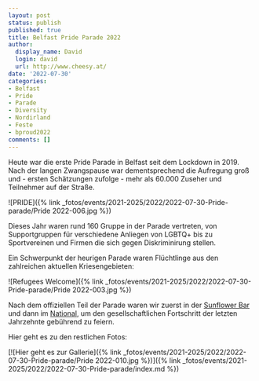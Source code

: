 ```yaml
---
layout: post
status: publish
published: true
title: Belfast Pride Parade 2022
author:
  display_name: David
  login: david
  url: http://www.cheesy.at/
date: '2022-07-30'
categories:
- Belfast
- Pride
- Parade
- Diversity
- Nordirland
- Feste
- bproud2022
comments: []
---
```


Heute war die erste Pride Parade in Belfast seit dem Lockdown in 2019. Nach der langen Zwangspause war dementsprechend die Aufregung groß und - ersten Schätzungen zufolge - mehr als 60.000 Zuseher und Teilnehmer auf der Straße.

![PRIDE]({% link _fotos/events/2021-2025/2022/2022-07-30-Pride-parade/Pride 2022-006.jpg %})

Dieses Jahr waren rund 160 Gruppe in der Parade vertreten, von Supportgruppen für verschiedene Anliegen von LGBTQ+ bis zu Sportvereinen und Firmen die sich gegen Diskriminirung stellen.

Ein Schwerpunkt der heurigen Parade waren Flüchtlinge aus den zahlreichen aktuellen Kriesengebieten:

![Refugees Welcome]({% link _fotos/events/2021-2025/2022/2022-07-30-Pride-parade/Pride 2022-003.jpg %})

Nach dem offiziellen Teil der Parade waren wir zuerst in der [Sunflower Bar](http://www.sunflowerbelfast.com/) und dann im [National](https://www.thenationalbelfast.com/), um den gesellschaftlichen Fortschritt der letzten Jahrzehnte gebührend zu feiern.

Hier geht es zu den restlichen Fotos:

[![Hier geht es zur Gallerie]({% link _fotos/events/2021-2025/2022/2022-07-30-Pride-parade/Pride 2022-010.jpg %})]({% link _fotos/events/2021-2025/2022/2022-07-30-Pride-parade/index.md %})

